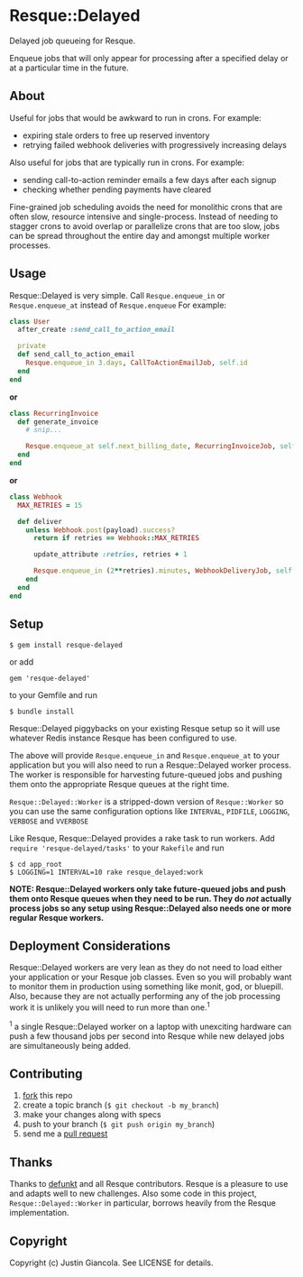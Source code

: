# Resque::Delayed

Delayed job queueing for Resque.

Enqueue jobs that will only appear for processing after a specified delay or at a particular time in the future.

## About

Useful for jobs that would be awkward to run in crons. For example:

* expiring stale orders to free up reserved inventory
* retrying failed webhook deliveries with progressively increasing delays

Also useful for jobs that are typically run in crons. For example:

* sending call-to-action reminder emails a few days after each signup
* checking whether pending payments have cleared

Fine-grained job scheduling avoids the need for monolithic crons that are often slow, resource intensive and single-process. Instead of needing to stagger crons to avoid overlap or parallelize crons that are too slow, jobs can be spread throughout the entire day and amongst multiple worker processes.

## Usage

Resque::Delayed is very simple. Call `Resque.enqueue_in` or `Resque.enqueue_at` instead of `Resque.enqueue`
For example:

```ruby
class User
  after_create :send_call_to_action_email

  private
  def send_call_to_action_email
    Resque.enqueue_in 3.days, CallToActionEmailJob, self.id
  end
end
```

**or**

```ruby
class RecurringInvoice
  def generate_invoice
    # snip...

    Resque.enqueue_at self.next_billing_date, RecurringInvoiceJob, self.id
  end
end
```

**or**

```ruby
class Webhook
  MAX_RETRIES = 15

  def deliver
    unless Webhook.post(payload).success?
      return if retries == Webhook::MAX_RETRIES

      update_attribute :retries, retries + 1

      Resque.enqueue_in (2**retries).minutes, WebhookDeliveryJob, self.id
    end
  end
end
```

## Setup

`$ gem install resque-delayed`

or add

`gem 'resque-delayed'`

to your Gemfile and run

 `$ bundle install`

Resque::Delayed piggybacks on your existing Resque setup so it will use whatever Redis instance Resque has been configured to use.

The above will provide `Resque.enqueue_in` and `Resque.enqueue_at` to your application but you will also need to run a Resque::Delayed worker process. The worker is responsible for harvesting future-queued jobs and pushing them onto the appropriate Resque queues at the right time.

`Resque::Delayed::Worker` is a stripped-down version of `Resque::Worker` so you can use the same configuration options like `INTERVAL`, `PIDFILE`, `LOGGING`, `VERBOSE` and `VVERBOSE`

Like Resque, Resque::Delayed provides a rake task to run workers. Add `require 'resque-delayed/tasks'` to your `Rakefile` and run

    $ cd app_root
    $ LOGGING=1 INTERVAL=10 rake resque_delayed:work

**NOTE: Resque::Delayed workers only take future-queued jobs and push them onto Resque queues when they need to be run. They do *not* actually process jobs so any setup using Resque::Delayed also needs one or more regular Resque workers.**

## Deployment Considerations

Resque::Delayed workers are very lean as they do not need to load either your application or your Resque job classes. Even so you will probably want to monitor them in production using something like monit, god, or bluepill. Also, because they are not actually performing any of the job processing work it is unlikely you will need to run more than one.<sup>1</sup>

<sup>1</sup> a single Resque::Delayed worker on a laptop with unexciting hardware can push a few thousand jobs per second into Resque while new delayed jobs are simultaneously being added.

## Contributing

1. [fork](http://help.github.com/fork-a-repo/) this repo
1. create a topic branch (`$ git checkout -b my_branch`)
1. make your changes along with specs
1. push to your branch (`$ git push origin my_branch`)
1. send me a [pull request](http://help.github.com/send-pull-requests/)

## Thanks

Thanks to [defunkt](https://github.com/defunkt) and all Resque contributors. Resque is a pleasure to use and adapts well to new challenges. Also some code in this project, `Resque::Delayed::Worker` in particular, borrows heavily from the Resque implementation.

## Copyright

Copyright (c) Justin Giancola. See LICENSE for details.
